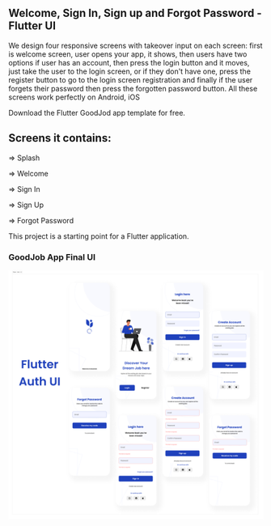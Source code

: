 ## Welcome, Sign In, Sign up and Forgot Password - Flutter UI

We design four responsive screens with takeover input on each screen: first is welcome screen, 
user opens your app, it shows, then users have two options if user has an account, then press the 
login button and it moves, just take the user to the login screen, or if they don't have one, press 
the register button to go to the login screen registration and finally if the user forgets their password 
then press the forgotten password button. All these screens work perfectly on Android, iOS

Download the Flutter GoodJod app template for free.

## Screens it contains:

=> Splash

=> Welcome

=> Sign In

=> Sign Up

=> Forgot Password

This project is a starting point for a Flutter application.

### GoodJob App Final UI
![Preview](/flutter_auth_ui.jpg)